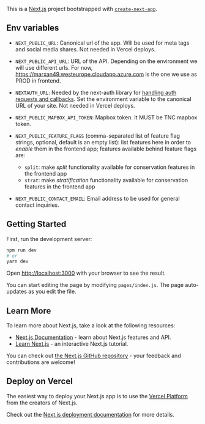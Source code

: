 This is a [Next.js](https://nextjs.org/) project bootstrapped with
[`create-next-app`](https://github.com/vercel/next.js/tree/canary/packages/create-next-app).

## Env variables

- `NEXT_PUBLIC_URL`: Canonical url of the app. Will be used for meta tags and
  social media shares. Not needed in Vercel deploys.

- `NEXT_PUBLIC_API_URL`: URL of the API. Depending on the environment we will
  use different urls. For now, https://marxan49.westeurope.cloudapp.azure.com is
  the one we use as PROD in frontend.

- `NEXTAUTH_URL`: Needed by the next-auth library for [handling auth requests
  and callbacks](https://next-auth.js.org/configuration/options#nextauth_url).
  Set the environment variable to the canonical URL of your site. Not needed in
  Vercel deploys.

- `NEXT_PUBLIC_MAPBOX_API_TOKEN`: Mapbox token. It MUST be TNC mapbox token.

- `NEXT_PUBLIC_FEATURE_FLAGS` (comma-separated list of feature flag strings,
  optional, default is an empty list): list features here in order to _enable_
  them in the frontend app; features available behind feature flags are:
  - `split`: make _split_ functionality available for conservation features in
    the frontend app
  - `strat`: make _stratification_ functionality available for conservation
    features in the frontend app

- `NEXT_PUBLIC_CONTACT_EMAIL`: Email address to be used for general contact inquiries.

## Getting Started

First, run the development server:

```bash
npm run dev
# or
yarn dev
```

Open [http://localhost:3000](http://localhost:3000) with your browser to see the
result.

You can start editing the page by modifying `pages/index.js`. The page
auto-updates as you edit the file.

## Learn More

To learn more about Next.js, take a look at the following resources:

- [Next.js Documentation](https://nextjs.org/docs) - learn about Next.js
  features and API.
- [Learn Next.js](https://nextjs.org/learn) - an interactive Next.js tutorial.

You can check out [the Next.js GitHub
repository](https://github.com/vercel/next.js/) - your feedback and
contributions are welcome!

## Deploy on Vercel

The easiest way to deploy your Next.js app is to use the [Vercel
Platform](https://vercel.com/new) from the creators of Next.js.

Check out the [Next.js deployment
documentation](https://nextjs.org/docs/deployment#managed-nextjs-with-vercel)
for more details.
